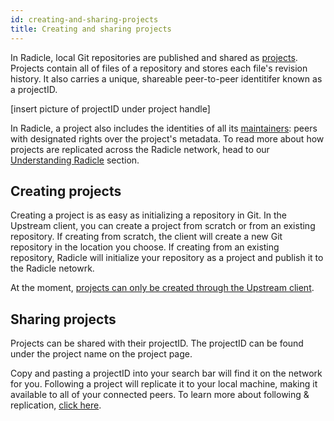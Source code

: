 ```yaml
---
id: creating-and-sharing-projects
title: Creating and sharing projects
---
```


In Radicle, local Git repositories are published and shared as [projects](understanding-radicle/glossary.md/#project). Projects contain all of files of a repository and stores each file's revision history. It also carries a unique, shareable peer-to-peer identitifer known as a projectID. 

[insert picture of projectID under project handle]

In Radicle, a project also includes the identities of all its [maintainers](understanding-radicle/glossary.md/#maintainer): peers with designated rights over the project's metadata. To read more about how projects are replicated across the Radicle network, head to our [Understanding Radicle](understanding-radicle/how-it-works.md) section.

## Creating projects

Creating a project is as easy as initializing a repository in Git. In the Upstream client, you can create a project from scratch or from an existing repository. If creating from scratch, the client will create a new Git repository in the location you choose. If creating from an existing repository, Radicle will initialize your repository as a project and publish it to the Radicle netowrk.

At the moment, [projects can only be created through the Upstream client](understanding-radicle/faq.md).

## Sharing projects

Projects can be shared with their projectID. The projectID can be found under the project name on the project page. 

Copy and pasting a projectID into your search bar will find it on the network for you. Following a project will replicate it to your local machine, making it available to all of your connected peers. To learn more about following & replication, [click here](understanding-radicle/how-it-works.md).






